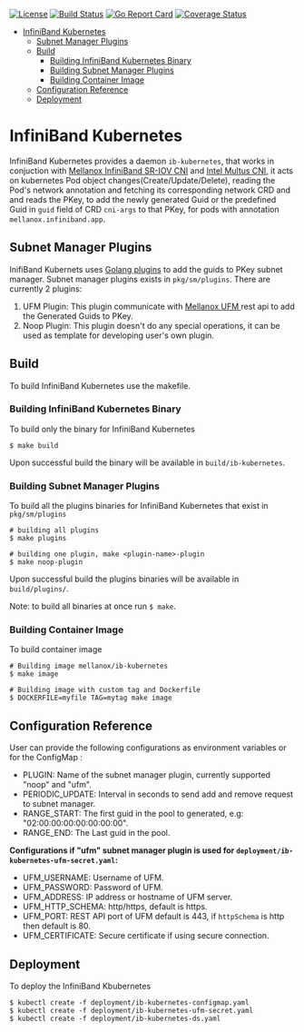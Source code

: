 [![License](https://img.shields.io/badge/License-Apache%202.0-blue.svg)](http://www.apache.org/licenses/LICENSE-2.0)
[![Build Status](https://travis-ci.com/Mellanox/ib-kubernetes.svg?branch=master)](https://travis-ci.com/Mellanox/ib-kubernetes)
[![Go Report Card](https://goreportcard.com/badge/github.com/Mellanox/ib-kubernetes)](https://travis-ci.com/Mellanox/ib-kubernetes)
[![Coverage Status](https://coveralls.io/repos/github/Mellanox/ib-kubernetes/badge.svg)](https://coveralls.io/github/Mellanox/ib-kubernetes)

   * [InfiniBand Kubernetes](#infiniband-kubernetes)
      * [Subnet Manager Plugins](#subnet-manager-plugins)
      * [Build](#build)
         * [Building InfiniBand Kubernetes Binary](#building-infiniband-kubernetes-binary)
         * [Building Subnet Manager Plugins](#building-subnet-manager-plugins)
         * [Building Container Image](#building-container-image)
      * [Configuration Reference](#configuration-reference)
      * [Deployment](#deployment)

# InfiniBand Kubernetes

InfiniBand Kubernetes provides a daemon `ib-kubernetes`, that works in conjuction with [Mellanox InfiniBand SR-IOV CNI](https://github.com/Mellanox/ib-sriov-cni) and [Intel Multus CNI](https://github.com/intel/multus-cni), it acts on kubernetes Pod object changes(Create/Update/Delete), reading the Pod's network annotation and fetching its corresponding network CRD and and reads the PKey, to add the newly generated Guid or the predefined Guid in `guid` field of CRD `cni-args` to that PKey, for pods with annotation `mellanox.infiniband.app`.

## Subnet Manager Plugins

InifiBand Kubernets uses [Golang plugins](https://golang.org/pkg/plugin/) to add the guids to PKey subnet manager. 
Subnet manager plugins exists in `pkg/sm/plugins`. There are currently 2 plugins:

1. UFM Plugin: This plugin communicate with [Mellanox UFM ](https://www.mellanox.com/products/management-software/ufm) rest api to add the Generated Guids to PKey.
2. Noop Plugin: This plugin doesn't do any special operations, it can be used as template for developing user's own plugin.

## Build

To build InfiniBand Kubernetes use the makefile.

### Building InfiniBand Kubernetes Binary

To build only the binary for InfiniBand Kubernetes

```shell script
$ make build
```
Upon successful build the binary will be available in `build/ib-kubernetes`.

### Building Subnet Manager Plugins

To build all the plugins binaries for InfiniBand Kubernetes that exist in `pkg/sm/plugins`

```shell script
# building all plugins
$ make plugins

# building one plugin, make <plugin-name>-plugin
$ make noop-plugin
```
Upon successful build the plugins binaries will be available in `build/plugins/`.

Note: to build all binaries at once run `$ make`.

### Building Container Image

To build container image

```shell script
# Building image mellanox/ib-kubernetes
$ make image

# Building image with custom tag and Dockerfile
$ DOCKERFILE=myfile TAG=mytag make image
```

## Configuration Reference

User can provide the following configurations as environment variables or for the ConfigMap :
* PLUGIN: Name of the subnet manager plugin, currently supported "noop" and "ufm".
* PERIODIC_UPDATE: Interval in seconds to send add and remove request to subnet manager.
* RANGE_START: The first guid in the pool to generated, e.g: "02:00:00:00:00:00:00:00".
* RANGE_END: The Last guid in the pool.

**Configurations if "ufm" subnet manager plugin is used for  `deployment/ib-kubernetes-ufm-secret.yaml`:**
* UFM_USERNAME: Username of UFM. 
* UFM_PASSWORD: Password of UFM.
* UFM_ADDRESS: IP address or hostname of UFM server.
* UFM_HTTP_SCHEMA: http/https, default is https.
* UFM_PORT: REST API port of UFM default is 443, if `httpSchema` is http then default is 80.
* UFM_CERTIFICATE: Secure certificate if using secure connection.

## Deployment

To deploy the InfiniBand Kbubernetes
```shell script
$ kubectl create -f deployment/ib-kubernetes-configmap.yaml
$ kubectl create -f deployment/ib-kubernetes-ufm-secret.yaml
$ kubectl create -f deployment/ib-kubernetes-ds.yaml
```
